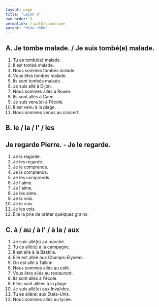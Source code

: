 ```yaml
---
layout: page
title: "Leçon 9"
nav_order: 9
permalink: /:path/:basename
parent: "Minu rõõm"
---
```


## A. Je tombe malade. / Je suis tombé(e) malade.  
1. Tu es tombé(e) malade.  
2. Il est tombé malade.  
3. Nous sommes tombés malade.  
4. Vous êtes tombés malade.  
5. Ils sont tombés malade.  
6. Je suis allé à Dijon.  
7. Nous sommes allés à Rouen.  
8. Ils sont allés à Caen.  
9. Je suis venu(e) à l'école.  
10. Il est venu à la plage.  
11. Nous sommes venus au concert.  

## B. le / la / l' / les
## Je regarde Pierre. - Je le regarde.  
1. Je la regarde.  
2. Je les regarde.  
3. Je le comprends.  
4. Je la comprends.  
5. Je les comprends.  
6. Je l'aime.  
7. Je l'aime.  
8. Je les aime.  
9. Je la vois.  
10. Je le vois.  
11. Je les vois.  
12. Elle la prie de prêter quelques grains.  

## C. à / au / à l' / à la / aux  
1. Je suis allé(e) au marché.  
2. Tu es allé(e) à la campagne.  
3. Il est allé à la Bastille.  
4. Elle est allée aux Champs-Élysées.  
5. On est allé à Tallinn.  
6. Nous sommes allés au café.  
7. Vous êtes allés au restaurant.  
8. Ils sont allés à l'école.  
9. Elles sont allées à la plage.  
10. Je suis allé(e) aux Invalides.   
11. Tu es allé(e) aux États-Unis.  
12. Nous sommes allés au lycée.  
